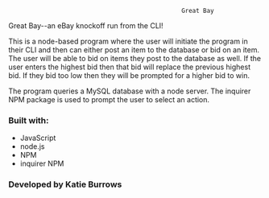                                                     Great Bay

Great Bay--an eBay knockoff run from the CLI!

This is a node-based program where the user will initiate the program in their CLI and then can either post an item to the database or bid on an item.  The user will be able to bid on items they post to the database as well.  If the user enters the highest bid then that bid will replace the previous highest bid.  If they bid too low then they will be prompted for a higher bid to win.

The program queries a MySQL database with a node server.  The inquirer NPM package is used to prompt the user to select an action.

### Built with:
* JavaScript
* node.js
* NPM
* inquirer NPM

### Developed by Katie Burrows

